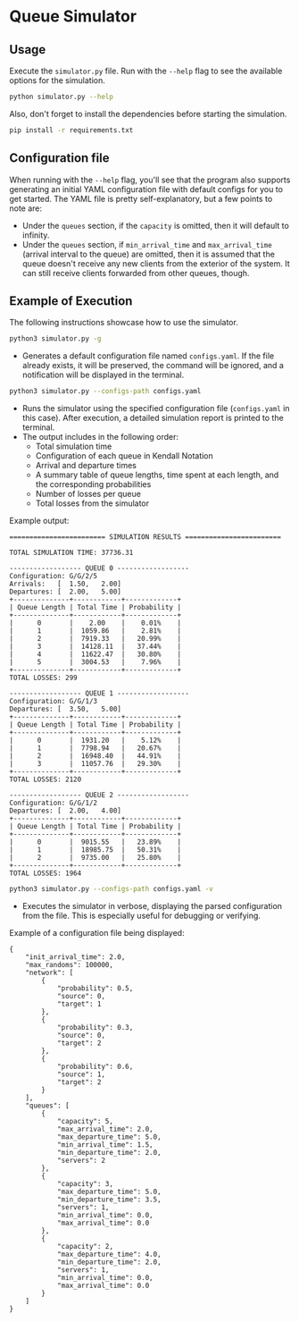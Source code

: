 # Queue Simulator

## Usage

Execute the `simulator.py` file. Run with the `--help` flag to see the available options for the simulation.

```bash
python simulator.py --help
```

Also, don't forget to install the dependencies before starting the simulation.

```bash
pip install -r requirements.txt
```

## Configuration file

When running with the `--help` flag, you'll see that the program also supports generating an initial YAML configuration file with default configs for you to get started. The YAML file is pretty self-explanatory, but a few points to note are:

- Under the `queues` section, if the `capacity` is omitted, then it will default to infinity.
- Under the `queues` section, if `min_arrival_time` and `max_arrival_time` (arrival interval to the queue) are omitted, then it is assumed that the queue doesn't receive any new clients from the exterior of the system. It can still receive clients forwarded from other queues, though.

## Example of Execution

The following instructions showcase how to use the simulator.


```bash
python3 simulator.py -g
```

- Generates a default configuration file named `configs.yaml`. If the file already exists, it will be preserved, the command will be ignored, and a notification will be displayed in the terminal.

```bash
python3 simulator.py --configs-path configs.yaml 
```

- Runs the simulator using the specified configuration file (`configs.yaml` in this case). After execution, a detailed simulation report is printed to the terminal. 
- The output includes in the following order:
    - Total simulation time
    - Configuration of each queue in Kendall Notation
    - Arrival and departure times
    - A summary table of queue lengths, time spent at each length, and the corresponding probabilities
    - Number of losses per queue
    - Total losses from the simulator

Example output:

```
======================== SIMULATION RESULTS ========================

TOTAL SIMULATION TIME: 37736.31

------------------ QUEUE 0 ------------------
Configuration: G/G/2/5
Arrivals:   [  1.50,   2.00]
Departures: [  2.00,   5.00]
+--------------+------------+-------------+
| Queue Length | Total Time | Probability |
+--------------+------------+-------------+
|      0       |    2.00    |    0.01%    |
|      1       |  1059.86   |    2.81%    |
|      2       |  7919.33   |   20.99%    |
|      3       |  14128.11  |   37.44%    |
|      4       |  11622.47  |   30.80%    |
|      5       |  3004.53   |    7.96%    |
+--------------+------------+-------------+
TOTAL LOSSES: 299

------------------ QUEUE 1 ------------------
Configuration: G/G/1/3
Departures: [  3.50,   5.00]
+--------------+------------+-------------+
| Queue Length | Total Time | Probability |
+--------------+------------+-------------+
|      0       |  1931.20   |    5.12%    |
|      1       |  7798.94   |   20.67%    |
|      2       |  16948.40  |   44.91%    |
|      3       |  11057.76  |   29.30%    |
+--------------+------------+-------------+
TOTAL LOSSES: 2120

------------------ QUEUE 2 ------------------
Configuration: G/G/1/2
Departures: [  2.00,   4.00]
+--------------+------------+-------------+
| Queue Length | Total Time | Probability |
+--------------+------------+-------------+
|      0       |  9015.55   |   23.89%    |
|      1       |  18985.75  |   50.31%    |
|      2       |  9735.00   |   25.80%    |
+--------------+------------+-------------+
TOTAL LOSSES: 1964
```


```bash
python3 simulator.py --configs-path configs.yaml -v
```

- Executes the simulator in verbose, displaying the parsed configuration from the file. This is especially useful for debugging or verifying.


Example of a configuration file being displayed:

```
{
    "init_arrival_time": 2.0,
    "max_randoms": 100000,
    "network": [
        {
            "probability": 0.5,
            "source": 0,
            "target": 1
        },
        {
            "probability": 0.3,
            "source": 0,
            "target": 2
        },
        {
            "probability": 0.6,
            "source": 1,
            "target": 2
        }
    ],
    "queues": [
        {
            "capacity": 5,
            "max_arrival_time": 2.0,
            "max_departure_time": 5.0,
            "min_arrival_time": 1.5,
            "min_departure_time": 2.0,
            "servers": 2
        },
        {
            "capacity": 3,
            "max_departure_time": 5.0,
            "min_departure_time": 3.5,
            "servers": 1,
            "min_arrival_time": 0.0,
            "max_arrival_time": 0.0
        },
        {
            "capacity": 2,
            "max_departure_time": 4.0,
            "min_departure_time": 2.0,
            "servers": 1,
            "min_arrival_time": 0.0,
            "max_arrival_time": 0.0
        }
    ]
}
```